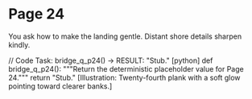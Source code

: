 # Page 24

You ask how to make the landing gentle.
Distant shore details sharpen kindly.

// Code Task: bridge_q_p24() → RESULT: "Stub."
[python]
def bridge_q_p24():
    """Return the deterministic placeholder value for Page 24."""
    return "Stub."
[Illustration: Twenty-fourth plank with a soft glow pointing toward clearer banks.]
